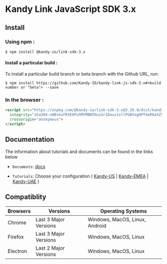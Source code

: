 # Kandy Link JavaScript SDK 3.x

## Install

### Using npm :

`$ npm install @kandy-io/link-sdk-3.x`

#### Install a particular build :

To install a particular build branch or beta branch with the Github URL, run:

`$ npm install https://github.com/Kandy-IO/kandy-link-js-sdk-3.x#<build number or "beta"> --save`

### In the browser :
```html
<script src="https://unpkg.com/@kandy-io/link-sdk-3.x@3.26.0/dist/kandy.js"
  integrity="sha384-n0B+msFRYE0PuhMYMBNTHuiUr1Dauz1sllPGBYogHPT4eR6eXZ5BNskkf4Z82b1t"
  crossorigin="anonymous">
</script>
```
## Documentation

The information about tutorials and documents can be found in the links below

* `Documents`: [docs](https://kandy-io.github.io/kandy-link-js-sdk-3.x/docs)

* `Tutorials`: Choose your configuration ( [Kandy-US](https://kandy-io.github.io/kandy-link-js-sdk-3.x/tutorials/?config=us#/Configurations) | [Kandy-EMEA](https://kandy-io.github.io/kandy-link-js-sdk-3.x/tutorials/?config=emea#/Configurations) | [Kandy-UAE](https://kandy-io.github.io/kandy-link-js-sdk-3.x/tutorials/?config=uae#/Configurations) )

## Compatiblity

| Browsers | Versions              | Operating Systems              |
|----------|-----------------------|--------------------------------|
| Chrome   | Last 3 Major Versions | Windows, MacOS, Linux, Android |
| Firefox  | Last 3 Major Versions | Windows, MacOS, Linux          |
| Electron | Last 2 Major Versions | Windows, MacOS, Linux          |
